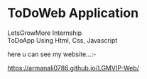 # ToDoWeb Application 
LetsGrowMore Internship  
ToDoApp Using Html, Css, Javascript 

here u can see my website...:-

https://armanali0786.github.io/LGMVIP-Web/
